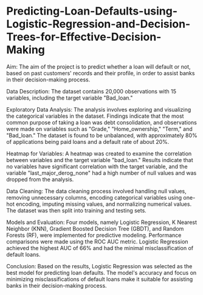 # Predicting-Loan-Defaults-using-Logistic-Regression-and-Decision-Trees-for-Effective-Decision-Making
Aim: The aim of the project is to predict whether a loan will default or not, based on past customers' records and their
profile, in order to assist banks in their decision-making process.

Data Description: The dataset contains 20,000 observations with 15 variables, including the target variable "Bad_loan." 

Exploratory Data Analysis: The analysis involves exploring and visualizing the categorical variables in the dataset. 
Findings indicate that the most common purpose of taking a loan was debt consolidation, and observations were made on
variables such as "Grade," "Home_ownership," "Term," and "Bad_loan." The dataset is found to be unbalanced, with approximately
80% of applications being paid loans and a default rate of about 20%.

Heatmap for Variables: A heatmap was created to examine the correlation between variables and the target variable "bad_loan."
Results indicate that no variables have significant correlation with the target variable, and the variable "last_major_derog_none"
had a high number of null values and was dropped from the analysis.

Data Cleaning: The data cleaning process involved handling null values, removing unnecessary columns, encoding categorical variables
using one-hot encoding, imputing missing values, and normalizing numerical values. The dataset was then split into training and testing sets.

Models and Evaluation: Four models, namely Logistic Regression, K Nearest Neighbor (KNN), Gradient Boosted Decision Tree (GBDT), and Random Forests (RF), 
were implemented for predictive modeling. Performance comparisons were made using the ROC AUC metric. Logistic Regression achieved the highest AUC of 66%
and had the minimal misclassification of default loans.

Conclusion: Based on the results, Logistic Regression was selected as the best model for predicting loan defaults. The model's accuracy and focus 
on minimizing misclassifications of default loans make it suitable for assisting banks in their decision-making process.
